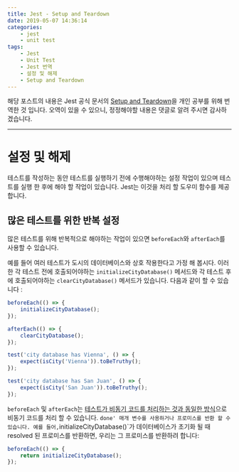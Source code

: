 ```yaml
---
title: Jest - Setup and Teardown
date: 2019-05-07 14:36:14
categories:
    - jest
    - unit test
tags:
    - Jest
    - Unit Test
    - Jest 번역
    - 설정 및 해제
    - Setup and Teardown
---
```


해당 포스트의 내용은 Jest 공식 문서의 [Setup and Teardown](https://jestjs.io/docs/en/setup-teardown)을 개인 공부를 위해 번역한 것 입니다. 오역이 있을 수 있으니, 정정해야할 내용은 댓글로 알려 주시면 감사하겠습니다.

---

# 설정 및 해제

테스트를 작성하는 동안 테스트를 실행하기 전에 수행해야하는 설정 작업이 있으며 테스트를 실행 한 후에 해야 할 작업이 있습니다. Jest는 이것을 처리 할 도우미 함수를 제공합니다.

## 많은 테스트를 위한 반복 설정

많은 테스트를 위해 반복적으로 해야하는 작업이 있으면 `beforeEach`와 `afterEach`를 사용할 수 있습니다.

예를 들어 여러 테스트가 도시의 데이터베이스와 상호 작용한다고 가정 해 봅시다. 이러한 각 테스트 전에 호출되어야하는 `initializeCityDatabase()` 메서드와 각 테스트 후에 호출되어야하는 `clearCityDatabase()` 메서드가 있습니다. 다음과 같이 할 수 있습니다 :

```javascript
beforeEach(() => {
    initializeCityDatabase();
});

afterEach(() => {
    clearCityDatabase();
});

test('city database has Vienna', () => {
    expect(isCity('Vienna')).toBeTruthy();
});

test('city database has San Juan', () => {
    expect(isCity('San Juan')).toBeTruthy();
});
```

`beforeEach` 및 `afterEach`는 [테스트가 비동기 코드를 처리하는 것과 동일한 방식](https://jestjs.io/docs/en/asynchronous)으로 비동기 코드를 처리 할 수 ​​있습니다. `done' 매개 변수를 사용하거나 프로미스를 반환 할 수 있습니다. 예를 들어,`initializeCityDatabase()`가 데이터베이스가 초기화 될 때 resolved 된 프로미스를 반환하면, 우리는 그 프로미스를 반환하려 합니다:

```javascript
beforeEach(() => {
    return initializeCityDatabase();
});
```
